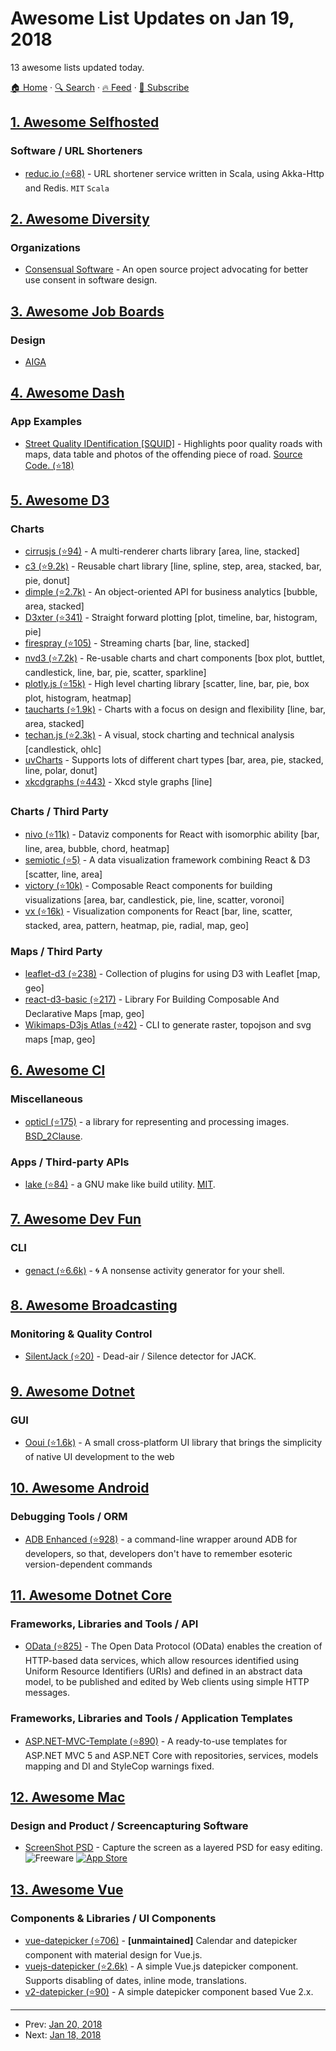 # Awesome List Updates on Jan 19, 2018

13 awesome lists updated today.

[🏠 Home](/README.md) · [🔍 Search](https://test.trackawesomelist.com/search/) · [🔥 Feed](https://test.trackawesomelist.com/feed.xml) · [📮 Subscribe](https://trackawesomelist.us17.list-manage.com/subscribe?u=d2f0117aa829c83a63ec63c2f&id=36a103854c)



## [1. Awesome Selfhosted](/content/awesome-selfhosted/awesome-selfhosted/README.md)

### Software / URL Shorteners

*   [reduc.io (⭐68)](https://github.com/ziyasal/reducio) - URL shortener service written in Scala, using Akka-Http and Redis. `MIT` `Scala`

## [2. Awesome Diversity](/content/folkswhocode/awesome-diversity/README.md)

### Organizations

*   [Consensual Software](http://consensualsoftware.com/) - An open source project advocating for better use consent in software design.

## [3. Awesome Job Boards](/content/tramcar/awesome-job-boards/README.md)

### Design

*   [AIGA](https://designjobs.aiga.org/)

## [4. Awesome Dash](/content/ucg8j/awesome-dash/README.md)

### App Examples

*   [Street Quality IDentification \[SQUID\]](https://squid-syracuse.herokuapp.com/) - Highlights poor quality roads with maps, data table and photos of the offending piece of road. [Source Code. (⭐18)](https://github.com/amyoshino/SQUID-Syracuse-Dashboard)

## [5. Awesome D3](/content/wbkd/awesome-d3/README.md)

### Charts

*   [cirrusjs (⭐94)](https://github.com/planet-os/cirrusjs) - A multi-renderer charts library \[area, line, stacked]
*   [c3 (⭐9.2k)](https://github.com/c3js/c3) - Reusable chart library \[line, spline, step, area, stacked, bar, pie, donut]
*   [dimple (⭐2.7k)](https://github.com/PMSI-AlignAlytics/dimple) - An object-oriented API for business analytics \[bubble, area, stacked]
*   [D3xter (⭐341)](https://github.com/NathanEpstein/D3xter) - Straight forward plotting \[plot, timeline, bar, histogram, pie]
*   [firespray (⭐105)](https://github.com/boundary/firespray) - Streaming charts \[bar, line, stacked]
*   [nvd3 (⭐7.2k)](https://github.com/novus/nvd3) - Re-usable charts and chart components \[box plot, buttlet, candlestick, line, bar, pie, scatter, sparkline]
*   [plotly.js (⭐15k)](https://github.com/plotly/plotly.js/) - High level charting library \[scatter, line, bar, pie, box plot, histogram, heatmap]
*   [taucharts (⭐1.9k)](https://github.com/TargetProcess/tauCharts) - Charts with a focus on design and flexibility \[line, bar, area, stacked]
*   [techan.js (⭐2.3k)](https://github.com/andredumas/techan.js) - A visual, stock charting and technical analysis \[candlestick, ohlc]
*   [uvCharts](https://github.com/imaginea/uvCharts)  - Supports lots of different chart types \[bar, area, pie, stacked, line, polar, donut]
*   [xkcdgraphs (⭐443)](https://github.com/imkevinxu/xkcdgraphs) - Xkcd style graphs \[line]

### Charts / Third Party

*   [nivo (⭐11k)](https://github.com/plouc/nivo) - Dataviz components for React with isomorphic ability \[bar, line, area, bubble, chord, heatmap]
*   [semiotic (⭐5)](https://github.com/emeeks/semiotic) - A data visualization framework combining React & D3 \[scatter, line, area]
*   [victory (⭐10k)](https://github.com/FormidableLabs/victory) - Composable React components for building visualizations \[area, bar, candlestick, pie, line, scatter, voronoi]
*   [vx (⭐16k)](https://github.com/hshoff/vx) - Visualization components for React \[bar, line, scatter, stacked, area, pattern, heatmap, pie, radial, map, geo]

### Maps / Third Party

*   [leaflet-d3 (⭐238)](https://github.com/Asymmetrik/leaflet-d3) - Collection of plugins for using D3 with Leaflet \[map, geo]
*   [react-d3-basic (⭐217)](https://github.com/react-d3/react-d3-basic) - Library For Building Composable And Declarative Maps \[map, geo]
*   [Wikimaps-D3js Atlas (⭐42)](https://github.com/WikimapsAtlas/WikimapsAtlas-generator) - CLI to generate raster, topojson and svg maps \[map, geo]

## [6. Awesome Cl](/content/CodyReichert/awesome-cl/README.md)

### Miscellaneous

*   [opticl (⭐175)](https://github.com/slyrus/opticl) - a library for representing and processing images. [BSD\_2Clause](https://directory.fsf.org/wiki/License:BSD_2Clause).

### Apps / Third-party APIs

*   [lake (⭐84)](https://github.com/takagi/lake) - a GNU make like build utility. [MIT](https://opensource.org/licenses/MIT).

## [7. Awesome Dev Fun](/content/mislavcimpersak/awesome-dev-fun/README.md)

### CLI

*   [genact (⭐6.6k)](https://github.com/svenstaro/genact) - 🌀 A nonsense activity generator for your shell.

## [8. Awesome Broadcasting](/content/ebu/awesome-broadcasting/README.md)

### Monitoring & Quality Control

*   [SilentJack (⭐20)](https://github.com/njh/silentjack) - Dead-air / Silence detector for JACK.

## [9. Awesome Dotnet](/content/quozd/awesome-dotnet/README.md)

### GUI

*   [Ooui (⭐1.6k)](https://github.com/praeclarum/Ooui) - A small cross-platform UI library that brings the simplicity of native UI development to the web

## [10. Awesome Android](/content/JStumpp/awesome-android/README.md)

### Debugging Tools / ORM

*   [ADB Enhanced (⭐928)](https://github.com/ashishb/adb-enhanced) - a command-line wrapper around ADB for developers, so that, developers don't have to remember esoteric version-dependent commands

## [11. Awesome Dotnet Core](/content/thangchung/awesome-dotnet-core/README.md)

### Frameworks, Libraries and Tools / API

*   [OData (⭐825)](https://github.com/OData/WebApi/tree/feature/netcore) - The Open Data Protocol (OData) enables the creation of HTTP-based data services, which allow resources identified using Uniform Resource Identifiers (URIs) and defined in an abstract data model, to be published and edited by Web clients using simple HTTP messages.

### Frameworks, Libraries and Tools / Application Templates

*   [ASP.NET-MVC-Template (⭐890)](https://github.com/NikolayIT/ASP.NET-MVC-Template) - A ready-to-use templates for ASP.NET MVC 5 and ASP.NET Core with repositories, services, models mapping and DI and StyleCop warnings fixed.

## [12. Awesome Mac](/content/jaywcjlove/awesome-mac/README.md)

### Design and Product / Screencapturing Software

*   [ScreenShot PSD](http://txtlabs.com/) - Capture the screen as a layered PSD for easy editing. ![Freeware](https://jaywcjlove.github.io/sb/ico/min-free.svg "Freeware") [![App Store](https://jaywcjlove.github.io/sb/ico/min-app-store.svg "App Store Software")](https://itunes.apple.com/us/app/screenshot-psd/id489880259)

## [13. Awesome Vue](/content/vuejs/awesome-vue/README.md)

### Components & Libraries / UI Components

*   [vue-datepicker (⭐706)](https://github.com/hilongjw/vue-datepicker) - **\[unmaintained]** Calendar and datepicker component with material design for Vue.js.
*   [vuejs-datepicker (⭐2.6k)](https://github.com/charliekassel/vuejs-datepicker) - A simple Vue.js datepicker component. Supports disabling of dates, inline mode, translations.
*   [v2-datepicker (⭐90)](https://github.com/dwqs/v2-datepicker) - A simple datepicker component based Vue 2.x.

---

- Prev: [Jan 20, 2018](/content/2018/01/20/README.md)
- Next: [Jan 18, 2018](/content/2018/01/18/README.md)